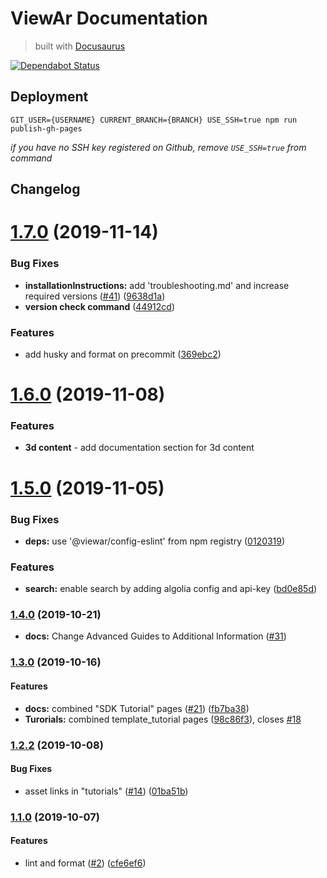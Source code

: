 # ViewAr Documentation

> built with [Docusaurus](https://v2.docusaurus.io)

[![Dependabot Status](https://api.dependabot.com/badges/status?host=github&repo=viewar/documentation)](https://dependabot.com)

## Deployment

`GIT_USER={USERNAME} CURRENT_BRANCH={BRANCH} USE_SSH=true npm run publish-gh-pages`

_if you have no SSH key registered on Github, remove `USE_SSH=true` from command_

## Changelog

# [1.7.0](https://github.com/viewar/viewar-documentation/compare/v1.6.0...v1.7.0) (2019-11-14)

### Bug Fixes

- **installationInstructions:** add 'troubleshooting.md' and increase required versions ([#41](https://github.com/viewar/viewar-documentation/issues/41)) ([9638d1a](https://github.com/viewar/viewar-documentation/commit/9638d1a))
- **version check command** ([44912cd](https://github.com/viewar/viewar-documentation/commit/44912cd))

### Features

- add husky and format on precommit ([369ebc2](https://github.com/viewar/viewar-documentation/commit/369ebc2))

# [1.6.0](https://github.com/viewar/viewar-documentation/compare/v1.5.0...v1.6.0) (2019-11-08)

### Features

- **3d content** - add documentation section for 3d content

# [1.5.0](https://github.com/viewar/viewar-documentation/compare/v1.4.0...v1.5.0) (2019-11-05)

### Bug Fixes

- **deps:** use '@viewar/config-eslint' from npm registry ([0120319](https://github.com/viewar/viewar-documentation/commit/0120319))

### Features

- **search:** enable search by adding algolia config and api-key ([bd0e85d](https://github.com/viewar/viewar-documentation/commit/bd0e85d))

### [1.4.0](https://github.com/viewar/viewar-documentation/compare/v1.3.0...v1.4.0) (2019-10-21)

- **docs:** Change Advanced Guides to Additional Information ([#31](https://github.com/viewar/documentation/pull/31))

### [1.3.0](https://github.com/viewar/viewar-documentation/compare/v1.2.3...v1.3.0) (2019-10-16)

#### Features

- **docs:** combined "SDK Tutorial" pages ([#21](https://github.com/viewar/viewar-documentation/issues/21)) ([fb7ba38](https://github.com/viewar/viewar-documentation/commit/fb7ba38))
- **Turorials:** combined template_tutorial pages ([98c86f3](https://github.com/viewar/viewar-documentation/commit/98c86f3)), closes [#18](https://github.com/viewar/viewar-documentation/issues/18)

### [1.2.2](https://github.com/viewar/viewar-documentation/compare/v1.2.1...v1.2.2) (2019-10-08)

#### Bug Fixes

- asset links in "tutorials" ([#14](https://github.com/viewar/viewar-documentation/issues/14)) ([01ba51b](https://github.com/viewar/viewar-documentation/commit/01ba51b))

### [1.1.0](https://github.com/viewar/viewar-documentation/compare/cfe6ef6...v1.1.0) (2019-10-07)

#### Features

- lint and format ([#2](https://github.com/viewar/viewar-documentation/issues/2)) ([cfe6ef6](https://github.com/viewar/viewar-documentation/commit/cfe6ef6))
